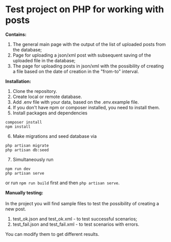 # Test project on PHP for working with posts

**Contains:**
1. The general main page with the output of the list of uploaded posts from the database;
2. Page for uploading a json/xml post with subsequent saving of the uploaded file in the database;
3. The page for uploading posts in json/xml with the possibility of creating a file based on the date of creation in the "from-to" interval.

**Installation:**
1. Clone the repository.
2. Create local or remote database.
3. Add .env file with your data, based on the .env.example file.
4. If you don't have npm or composer installed, you need to install them.
5. Install packages and dependencies
```
composer install
npm install
```
6. Make migrations and seed database via
```
php artisan migrate
php artisan db:seed
```
7. Simultaneously run
```
npm run dev
php artisan serve
```
or run 
```npm run build```
first and then ```php artisan serve```.

**Manually testing:**<br/><br/>
In the project you will find sample files to test the possibility of creating a new post.
1. test_ok.json and test_ok.xml - to test successful scenarios;
2. test_fail.json and test_fail.xml - to test scenarios with errors.

You can modify them to get different results.
